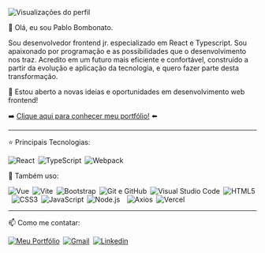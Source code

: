 ![Visualizações do perfil](https://komarev.com/ghpvc/?username=pbombonato&color=002B36&style=flat-square)

👋 Olá, eu sou Pablo Bombonato. 

Sou desenvolvedor frontend jr. especializado em React e Typescript. Sou apaixonado por programação e as possibilidades que o desenvolvimento nos traz. Acredito em um futuro mais eficiente e confortável, construído a partir da evolução e aplicação da tecnologia, e quero fazer parte desta transformação. 

🔭 Estou aberto a novas ideias e oportunidades em desenvolvimento web frontend!

➡️ [Clique aqui para conhecer meu portfólio!](https://www.pbombonato.com) ⬅️

<hr>

⭐ Principais Tecnologias:

![React](https://img.shields.io/badge/-React-000000?style=flat-square&logo=React)&ensp;![TypeScript](https://img.shields.io/badge/-TypeScript-fff?style=flat-square&logo=typescript)&ensp;![Webpack](https://img.shields.io/badge/-Webpack-1C78C0?style=flat-square&logo=Webpack)

🚀 Também uso: 

![Vue](https://img.shields.io/badge/-Vue-000?style=flat-square&logo=vue.js)&ensp;![Vite](https://img.shields.io/badge/-Vite-fff?style=flat-square&logo=vite)&ensp;![Bootstrap](https://img.shields.io/badge/-Bootstrap-333?style=flat-square&logo=bootstrap)&ensp;![Git e GitHub](https://img.shields.io/badge/-Git%20&%20Github-6C3472?style=flat-square&logo=github)&ensp;![Visual Studio Code](https://img.shields.io/badge/-VSCode-2C2C32?style=flat-square&logo=visual-studio-code&logoColor=0078D7)&ensp;![HTML5](https://img.shields.io/badge/-HTML5-FFF?style=flat-square&logo=HTML5)&ensp;![CSS3](https://img.shields.io/badge/-CSS3%20&%20CSS%20Modules-0170ba?style=flat-square&logo=CSS3)&ensp;![JavaScript](https://img.shields.io/badge/-JavaScript-000000?style=flat-square&logo=JavaScript)&ensp;![Node.js](https://img.shields.io/badge/-Node.js-303030?style=flat-square&logo=Node.js)&ensp;&ensp;![Axios](https://img.shields.io/badge/-Axios-671ddf?style=flat-square&logo=axios)&ensp;![Vercel](https://img.shields.io/badge/-Vercel-000?style=flat-square&logo=vercel)&ensp;

<hr>

📫 Como me contatar:

[![Meu Portfólio](https://img.shields.io/badge/-Meu%20Portf%C3%B3lio-6e07f3?style=flat-square)](htttps://www.pbombonato.com)&ensp;[![Gmail](https://img.shields.io/badge/-Gmail-C71610?style=flat-square&logo=Gmail&logoColor=FFFFFF)](mailto:pablo.h.bombonato@gmail.com)&ensp;[![Linkedin](https://img.shields.io/badge/-LinkedIn-0170ba?style=flat-square&logo=linkedin)](https://www.linkedin.com/in/pablobombonato/)

